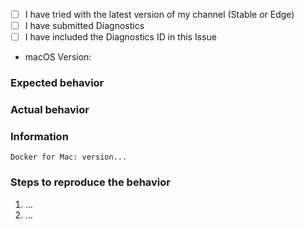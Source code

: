 <!--
Please, check https://docs.docker.com/docker-for-mac/troubleshoot/.
Issues without logs and details cannot be debugged, and will be closed.

Replace `- [ ]` with `- [x]`, or click after having submitted the issue.
-->

  - [ ] I have tried with the latest version of my channel (Stable or Edge)
  - [ ] I have submitted Diagnostics
  - [ ] I have included the Diagnostics ID in this Issue
  - macOS Version:

### Expected behavior

### Actual behavior

### Information

<!--  - Full output of the diagnostics from "Diagnose & Feedback" in the menu ... -->
```
Docker for Mac: version...

```
<!--
  - A reproducible case if this is a bug, Dockerfiles FTW
  - Page URL if this is a docs issue or the name of a man page
  -->

### Steps to reproduce the behavior

  1. ...
  2. ...
  
